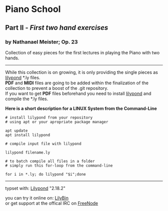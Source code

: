 # Piano School
## Part II - *First two hand exercises*
### by Nathanael Meister; Op. 23

Collection of easy pieces for the first lectures in playing the Piano with two hands.

_____________________________________________________________

While this collection is on growing, it is only providing the single pieces as [lilypond](http://lilypond.org) *.ly files.  
**PDF** and **MIDI** files are going to be added within the finalization of the collection to prevent a boost of the .git repository.  
If you want to get **PDF** files beforehand you need to install [lilypond](http://lilypond.org) and compile the *.ly files.

**Here is a short description for a LINUX System from the Command-Line**

```
# install lilypond from your repository
# using apt or your apropriate package manager

apt update
apt install lilypond

# compile input file with lilypond

lilypond filename.ly 

# to batch compile all files in a folder
# simply run this for-loop from the command-line

for i in *.ly; do lilypond "$i";done
```
_____________________________________________________________

typset with: [Lilypond](http://lilypond.org) "2.18.2"  

you can try it online on: [LilyBin](http://lilybin.com)  
or get support at the offical IRC on [FreeNode](http://webchat.freenode.net/?channels=lilypond)
